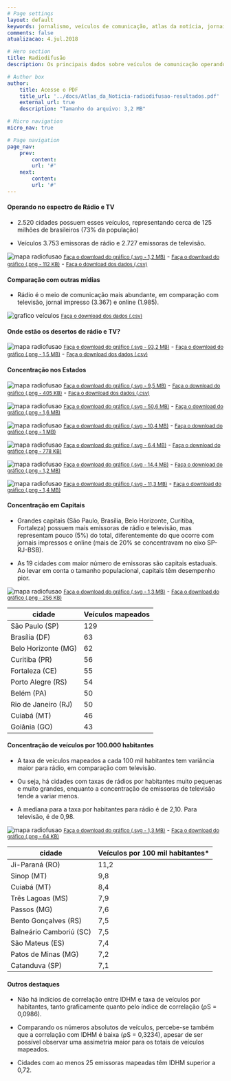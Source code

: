 ```yaml
---
# Page settings
layout: default
keywords: jornalismo, veículos de comunicação, atlas da notícia, jornais, sites de notícias
comments: false
atualizacao: 4.jul.2018

# Hero section
title: Radiodifusão
description: Os principais dados sobre veículos de comunicação operando com radiodifusão no Brasil

# Author box
author:
    title: Acesse o PDF
    title_url: '../docs/Atlas_da_Notícia-radiodifusao-resultados.pdf'
    external_url: true
    description: "Tamanho do arquivo: 3,2 MB"

# Micro navigation
micro_nav: true

# Page navigation
page_nav:
    prev:
        content:
        url: '#'
    next:
        content:
        url: '#'
---
```


#### Operando no espectro de Rádio e TV

- 2.520 cidades possuem esses veículos, representando cerca de 125 milhões de brasileiros (73% da população)

- Veículos 3.753 emissoras de rádio e 2.727 emissoras de televisão.

![mapa radiofusao](../graficos/radiofusao/radio_tv_totais.png)
<small><a id="download" href="../graficos/radiofusao/radio_tv_totais.svg" download="radio_tv_totais.svg">Faça o download do gráfico (.svg - 1,2 MB)</a></small> -
<small><a id="download" href="../graficos/radiofusao/radio_tv_totais.png" download="radio_tv_totais.png">Faça o download do gráfico (.png - 112 KB)</a></small> -
<small><a id="download" href="../tabelas/radiofusao/atlasrtv_slim_cidade.csv" download="radiofusao_atlasrtv_slim_cidade.csv">Faça o download dos dados (.csv)</a></small>

#### Comparação com outras mídias

- Rádio é o meio de comunicação mais abundante, em comparação com televisão, jornal impresso (3.367) e online (1.985).

![grafico veículos](../graficos/total_jornal_online_radio_tv.png)
<small><a id="download" href="../tabelas/radiofusao/atlasrtv_slim_cidade.csv" download="radiofusao_atlasrtv_slim_cidade.csv">Faça o download dos dados (.csv)</a></small>


#### Onde estão os desertos de rádio e TV?

![mapa radiofusao](../graficos/radiofusao/deserto-cidades_radio_tv.png)
<small><a id="download" href="../graficos/radiofusao/deserto-cidades_radio_tv.svg" download="radiofusao_deserto-cidades_radio_tv.svg">Faça o download do gráfico (.svg - 93,2 MB)</a></small> -
<small><a id="download" href="../graficos/radiofusao/deserto-cidades_radio_tv.png" download="radiofusao_deserto-cidades_radio_tv.png">Faça o download do gráfico (.png - 1,5 MB)</a></small> -
<small><a id="download" href="../tabelas/radiofusao/atlasrtv_slim_cidade.csv" download="radiofusao_atlasrtv_slim_cidade.csv">Faça o download dos dados (.csv)</a></small>

#### Concentração nos Estados

![mapa radiofusao](../graficos/radiofusao/concentracao-100khab.png)
<small><a id="download" href="../graficos/radiofusao/concentracao-100khab.svg" download="radiofusao_concentracao-100khab.svg">Faça o download do gráfico (.svg - 9,5 MB)</a></small> -
<small><a id="download" href="../graficos/radiofusao/concentracao-100khab.png" download="radiofusao_concentracao-100khab.png">Faça o download do gráfico (.png - 405 KB)</a></small> -
<small><a id="download" href="../tabelas/radiofusao/atlasrtv_slim_uf.csv" download="radiofusao_atlasrtv_slim_uf.csv">Faça o download dos dados (.csv)</a></small>

![mapa radiofusao](../graficos/radiofusao/desertos-cidades-sudeste.png)
<small><a id="download" href="../graficos/radiofusao/concentracao-100khab.svg" download="desertos-cidades-sudeste.svg">Faça o download do gráfico (.svg - 50,6 MB)</a></small> -
<small><a id="download" href="../graficos/radiofusao/desertos-cidades-sudeste.png" download="desertos-cidades-sudeste.png">Faça o download do gráfico (.png - 1,6 MB)</a></small>

![mapa radiofusao](../graficos/radiofusao/desertos-cidades-centro_oeste.png)
<small><a id="download" href="../graficos/radiofusao/desertos-cidades-centro_oeste.svg" download="desertos-cidades-centro_oeste.svg">Faça o download do gráfico (.svg - 10,4 MB)</a></small> -
<small><a id="download" href="../graficos/radiofusao/desertos-cidades-centro_oeste.png" download="desertos-cidades-centro_oeste.png">Faça o download do gráfico (.png - 1 MB)</a></small>

![mapa radiofusao](../graficos/radiofusao/deserto-cidades-norte.png)
<small><a id="download" href="../graficos/radiofusao/deserto-cidades-norte.svg" download="deserto-cidades-norte.svg">Faça o download do gráfico (.svg - 6,4 MB)</a></small> -
<small><a id="download" href="../graficos/radiofusao/deserto-cidades-norte.png" download="deserto-cidades-norte.png">Faça o download do gráfico (.png - 778 KB)</a></small>

![mapa radiofusao](../graficos/radiofusao/deserto-cidades-nordeste.png)
<small><a id="download" href="../graficos/radiofusao/deserto-cidades-nordeste.svg" download="deserto-cidades-nordeste.svg">Faça o download do gráfico (.svg - 14,4 MB)</a></small> -
<small><a id="download" href="../graficos/radiofusao/deserto-cidades-nordeste.png" download="deserto-cidades-nordeste.png">Faça o download do gráfico (.png - 1,2 MB)</a></small>

![mapa radiofusao](../graficos/radiofusao/deserto-cidades-sul.png)
<small><a id="download" href="../graficos/radiofusao/deserto-cidades-sul.svg" download="deserto-cidades-sul.svg">Faça o download do gráfico (.svg - 11,3 MB)</a></small> -
<small><a id="download" href="../graficos/radiofusao/deserto-cidades-sul.png" download="deserto-cidades-sul.png">Faça o download do gráfico (.png - 1,4 MB)</a></small>


#### Concentração em Capitais

- Grandes capitais (São Paulo, Brasília, Belo Horizonte, Curitiba, Fortaleza) possuem mais emissoras de rádio e televisão, mas representam pouco (5%) do total, diferentemente do que ocorre com jornais impressos e online (mais de 20% se concentravam no eixo SP-RJ-BSB).

- As 19 cidades com maior número de emissoras são capitais estaduais. Ao levar em conta o tamanho populacional, capitais têm desempenho pior.

![mapa radiofusao](../graficos/radiofusao/capital_absoluto.png)
<small><a id="download" href="../graficos/radiofusao/capital_absoluto.svg" download="radiofusao_capital_absoluto.svg">Faça o download do gráfico (.svg - 1,3 MB)</a></small> -
<small><a id="download" href="../graficos/radiofusao/capital_absoluto.png" download="radiofusao_capital_absoluto.png">Faça o download do gráfico (.png - 256 KB)</a></small>

| cidade              | Veículos mapeados |
|---------------------|-------------------|
| São Paulo (SP)      | 129               |
| Brasília (DF)       | 63                |
| Belo Horizonte (MG) | 62                |
| Curitiba (PR)       | 56                |
| Fortaleza (CE)      | 55                |
| Porto Alegre (RS)   | 54                |
| Belém (PA)          | 50                |
| Rio de Janeiro (RJ) | 50                |
| Cuiabá (MT)         | 46                |
| Goiânia (GO)        | 43                |

#### Concentração de veículos por 100.000 habitantes

- A taxa de veículos mapeados a cada 100 mil habitantes tem variância maior para rádio, em comparação com televisão.

- Ou seja, há cidades com taxas de rádios por habitantes muito pequenas e muito grandes, enquanto a concentração de emissoras de televisão tende a variar menos.

- A mediana para a taxa por habitantes para rádio é de 2,10. Para televisão, é de 0,98.

![mapa radiofusao](../graficos/radiofusao/cidade_rtv_100khab.png)
<small><a id="download" href="../graficos/radiofusao/capital_absoluto.svg" download="radiofusao_cidade_rtv_100khab.svg">Faça o download do gráfico (.svg - 1,3 MB)</a></small> -
<small><a id="download" href="../graficos/radiofusao/capital_absoluto.png" download="radiofusao_cidade_rtv_100khab.png">Faça o download do gráfico (.png - 64 KB)</a></small>

| cidade                  | Veículos por 100 mil habitantes* |
|-------------------------|----------------------------------|
| Ji-Paraná (RO)          | 11,2                             |
| Sinop (MT)              | 9,8                              |
| Cuiabá (MT)             | 8,4                              |
| Três Lagoas (MS)        | 7,9                              |
| Passos (MG)             | 7,6                              |
| Bento Gonçalves (RS)    | 7,5                              |
| Balneário Camboriú (SC) | 7,5                              |
| São Mateus (ES)         | 7,4                              |
| Patos de Minas (MG)     | 7,2                              |
| Catanduva (SP)          | 7,1                              |

#### Outros destaques

- Não há indícios de correlação entre IDHM e taxa de veículos por habitantes, tanto graficamente quanto pelo índice de correlação (⍴S = 0,0986).

- Comparando os números absolutos de veículos, percebe-se também que a correlação com IDHM é baixa (⍴S = 0,3234), apesar de ser possível observar uma assimetria maior para os totais de veículos mapeados.

- Cidades com ao menos 25 emissoras mapeadas têm IDHM superior a 0,72.
